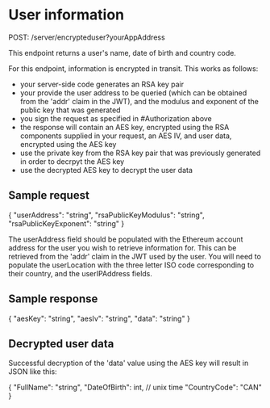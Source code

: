 # User information

POST: /server/encrypteduser?yourAppAddress

This endpoint returns a user's name, date of birth and country code.

For this endpoint, information is encrypted in transit. This works as follows:
- your server-side code generates an RSA key pair
- your provide the user address to be queried (which can be obtained from the 'addr' claim in the JWT), and the modulus and exponent of the public key that was generated
- you sign the request as specified in #Authorization above
- the response will contain an AES key, encrypted using the RSA components supplied in your request, an AES IV, and user data, encrypted using the AES key
- use the private key from the RSA key pair that was previously generated in order to decrpyt the AES key
- use the decrypted AES key to decrypt the user data


## Sample request

{
  "userAddress": "string",
  "rsaPublicKeyModulus": "string",
  "rsaPublicKeyExponent": "string"
}


The userAddress field should be populated with the Ethereum account address for the user you wish to retrieve information for. This can be retrieved from the 'addr' claim in the JWT used by the user. You will need to populate the userLocation with the three letter ISO code corresponding to their country, and the userIPAddress fields.

## Sample response

{
  "aesKey": "string",
  "aesIv": "string",
  "data": "string"
}

## Decrypted user data

Successful decryption of the 'data' value using the AES key will result in JSON like this:

{
	"FullName": "string",
	"DateOfBirth": int, // unix time
	"CountryCode": "CAN"
}
